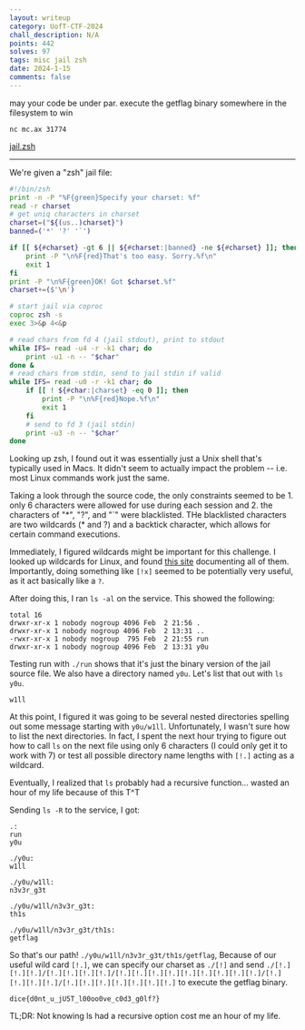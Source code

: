 ```yaml
---
layout: writeup
category: UofT-CTF-2024
chall_description: N/A
points: 442
solves: 97
tags: misc jail zsh
date: 2024-1-15
comments: false
---
```


may your code be under par. execute the getflag binary somewhere in the filesystem to win  

`nc mc.ax 31774`  

[jail.zsh](https://gthub.com/Nightxade/ctf-writeups/blob/master/assets/CTFs/Dice-CTF-Quals-2024/jail.zshs)  

---

We're given a "zsh" jail file:  

```zsh
#!/bin/zsh
print -n -P "%F{green}Specify your charset: %f"
read -r charset
# get uniq characters in charset
charset=("${(us..)charset}")
banned=('*' '?' '`')

if [[ ${#charset} -gt 6 || ${#charset:|banned} -ne ${#charset} ]]; then
    print -P "\n%F{red}That's too easy. Sorry.%f\n"
    exit 1
fi
print -P "\n%F{green}OK! Got $charset.%f"
charset+=($'\n')

# start jail via coproc
coproc zsh -s
exec 3>&p 4<&p

# read chars from fd 4 (jail stdout), print to stdout
while IFS= read -u4 -r -k1 char; do
    print -u1 -n -- "$char"
done &
# read chars from stdin, send to jail stdin if valid
while IFS= read -u0 -r -k1 char; do
    if [[ ! ${#char:|charset} -eq 0 ]]; then
        print -P "\n%F{red}Nope.%f\n"
        exit 1
    fi
    # send to fd 3 (jail stdin)
    print -u3 -n -- "$char"
done

```

Looking up zsh, I found out it was essentially just a Unix shell that's typically used in Macs. It didn't seem to actually impact the problem -- i.e. most Linux commands work just the same.  

Taking a look through the source code, the only constraints seemed to be 1. only 6 characters were allowed for use during each session and 2. the characters of "*", "?", and "\`" were blacklisted. THe blacklisted characters are two wildcards (\* and ?) and a backtick character, which allows for certain command executions.  

Immediately, I figured wildcards might be important for this challenge. I looked up wildcards for Linux, and found [this site](https://tldp.org/LDP/GNU-Linux-Tools-Summary/html/x11655.htm) documenting all of them. Importantly, doing something like `[!x]` seemed to be potentially very useful, as it act basically like a `?`.  

After doing this, I ran `ls -al` on the service. This showed the following:  

```
total 16
drwxr-xr-x 1 nobody nogroup 4096 Feb  2 21:56 .
drwxr-xr-x 1 nobody nogroup 4096 Feb  2 13:31 ..
-rwxr-xr-x 1 nobody nogroup  795 Feb  2 21:55 run
drwxr-xr-x 1 nobody nogroup 4096 Feb  2 13:31 y0u
```

Testing run with `./run` shows that it's just the binary version of the jail source file. We also have a directory named `y0u`. Let's list that out with `ls y0u`.  

```
w1ll
```

At this point, I figured it was going to be several nested directories spelling out some message starting with `y0u/w1ll`. Unfortunately, I wasn't sure how to list the next directories. In fact, I spent the next hour trying to figure out how to call `ls` on the next file using only 6 characters (I could only get it to work with 7) or test all possible directory name lengths with `[!.]` acting as a wildcard.  

Eventually, I realized that `ls` probably had a recursive function... wasted an hour of my life because of this T^T  

Sending `ls -R` to the service, I got:  

```
.:
run
y0u

./y0u:
w1ll

./y0u/w1ll:
n3v3r_g3t

./y0u/w1ll/n3v3r_g3t:
th1s

./y0u/w1ll/n3v3r_g3t/th1s:
getflag
```

So that's our path! `./y0u/w1ll/n3v3r_g3t/th1s/getflag`, Because of our useful wild card `[!.]`, we can specify our charset as `./[!]` and send `./[!.][!.][!.]/[!.][!.][!.][!.]/[!.][!.][!.][!.][!.][!.][!.][!.][!.]/[!.][!.][!.][!.]/[!.][!.][!.][!.][!.][!.][!.]` to execute the getflag binary.  

    dice{d0nt_u_jU5T_l00oo0ve_c0d3_g0lf?}

TL;DR: Not knowing ls had a recursive option cost me an hour of my life.  